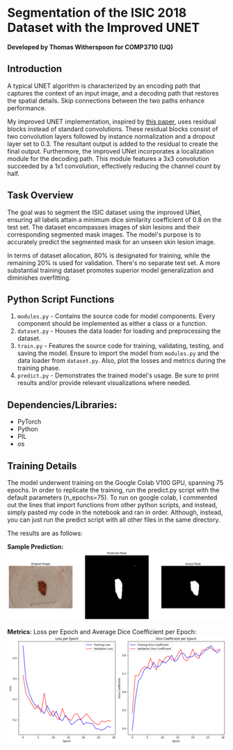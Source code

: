 # Segmentation of the ISIC 2018 Dataset with the Improved UNET
**Developed by Thomas Witherspoon for COMP3710 (UQ)**

## Introduction
A typical UNET algorithm is characterized by an encoding path that captures the context of an input image, and a decoding path that restores the spatial details. Skip connections between the two paths enhance performance.

My improved UNET implementation, inspired by [this paper](https://arxiv.org/abs/1802.10508v1), uses residual blocks instead of standard convolutions. These residual blocks consist of two convolution layers followed by instance normalization and a dropout layer set to 0.3. The resultant output is added to the residual to create the final output. Furthermore, the improved UNet incorporates a localization module for the decoding path. This module features a 3x3 convolution succeeded by a 1x1 convolution, effectively reducing the channel count by half.

## Task Overview
The goal was to segment the ISIC dataset using the improved UNet, ensuring all labels attain a minimum dice similarity coefficient of 0.8 on the test set. The dataset encompasses images of skin lesions and their corresponding segmented mask images. The model's purpose is to accurately predict the segmented mask for an unseen skin lesion image.

In terms of dataset allocation, 80% is designated for training, while the remaining 20% is used for validation. There's no separate test set. A more substantial training dataset promotes superior model generalization and diminishes overfitting.

## Python Script Functions
1. `modules.py` - Contains the source code for model components. Every component should be implemented as either a class or a function.
2. `dataset.py` - Houses the data loader for loading and preprocessing the dataset.
3. `train.py` - Features the source code for training, validating, testing, and saving the model. Ensure to import the model from `modules.py` and the data loader from `dataset.py`. Also, plot the losses and metrics during the training phase.
4. `predict.py` - Demonstrates the trained model's usage. Be sure to print results and/or provide relevant visualizations where needed.

## Dependencies/Libraries:
- PyTorch
- Python
- PIL   
- os

## Training Details
The model underwent training on the Google Colab V100 GPU, spanning 75 epochs. In order to replicate the training, run the predict.py script with the default parameters (n_epochs=75). To run on google colab, I commented out the lines that import functions from other python scripts, and instead, simply pasted my code in the notebook and ran in order. Although, instead, you can just run the predict script with all other files in the same directory.

The results are as follows:

**Sample Prediction:** [![Sample Prediction](/recognition/ISIC_UNET_S45857139/images/prediction.png)](https://github.com/lombo9/PatternAnalysis-2023/blob/topic-recognition/recognition/ISIC_UNET_S45857139/images/prediction.png)

**Metrics**: Loss per Epoch and Average Dice Coefficient per Epoch: [![Results](/images/results.png)](https://github.com/lombo9/PatternAnalysis-2023/blob/topic-recognition/recognition/ISIC_UNET_S45857139/images/results.png)
